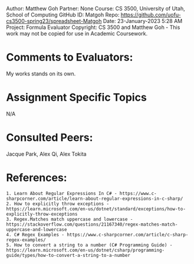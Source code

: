 ﻿Author:     Matthew Goh
Partner:    None
Course:     CS 3500, University of Utah, School of Computing
GitHub ID:  Matgoh
Repo:       https://github.com/uofu-cs3500-spring23/spreadsheet-Matgoh
Date:       23-January-2023 5:28 AM
Project:    Formula Evaluator
Copyright:  CS 3500 and Matthew Goh - This work may not be copied for use in Academic Coursework.

# Comments to Evaluators:
My works stands on its own.

# Assignment Specific Topics
N/A

# Consulted Peers:
Jacque Park, Alex Qi, Alex Tokita

# References:

	1. Learn About Regular Expressions In C# - https://www.c-sharpcorner.com/article/learn-about-regular-expressions-in-c-sharp/
	2. How to explicitly throw exceptions - https://learn.microsoft.com/en-us/dotnet/standard/exceptions/how-to-explicitly-throw-exceptions
	3. Regex.Matches match uppercase and lowercase - https://stackoverflow.com/questions/21167340/regex-matches-match-uppercase-and-lowercase
	4. C# Regex Examples - https://www.c-sharpcorner.com/article/c-sharp-regex-examples/
	5. How to convert a string to a number (C# Programming Guide) - https://learn.microsoft.com/en-us/dotnet/csharp/programming-guide/types/how-to-convert-a-string-to-a-number